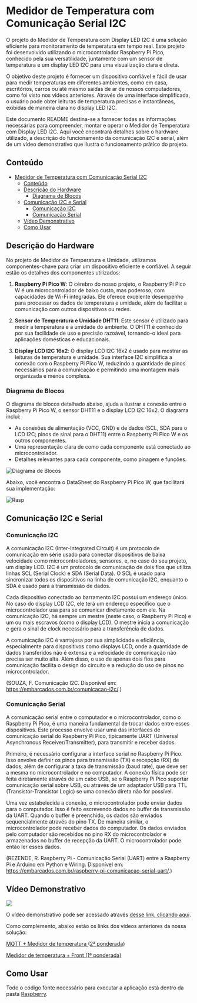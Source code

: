 # Medidor de Temperatura com Comunicação Serial I2C

O projeto do Medidor de Temperatura com Display LED I2C é uma solução eficiente para monitoramento de temperatura em tempo real. Este projeto foi desenvolvido utilizando o microcontrolador Raspberry Pi Pico, conhecido pela sua versatilidade, juntamente com um sensor de temperatura e um display LED I2C para uma visualização clara e direta.

O objetivo deste projeto é fornecer um dispositivo confiável e fácil de usar para medir temperaturas em diferentes ambientes, como em casa, escritórios, carros ou até mesmo saídas de ar de nossos computadores, como foi visto nos vídeos anteriores. Através de uma interface simplificada, o usuário pode obter leituras de temperatura precisas e instantâneas, exibidas de maneira clara no display LED I2C.

Este documento README destina-se a fornecer todas as informações necessárias para compreender, montar e operar o Medidor de Temperatura com Display LED I2C. Aqui você encontrará detalhes sobre o hardware utilizado, a descrição do funcionamento da comunicação I2C e serial, além de um vídeo demonstrativo que ilustra o funcionamento prático do projeto.

## Conteúdo
- [Medidor de Temperatura com Comunicação Serial I2C](#medidor-de-temperatura-com-comunicação-serial-i2c)
	- [Conteúdo](#conteúdo)
	- [Descrição do Hardware](#descrição-do-hardware)
		- [Diagrama de Blocos](#diagrama-de-blocos)
	- [Comunicação I2C e Serial](#comunicação-i2c-e-serial)
		- [Comunicação I2C](#comunicação-i2c)
		- [Comunicação Serial](#comunicação-serial)
	- [Vídeo Demonstrativo](#vídeo-demonstrativo)
	- [Como Usar](#como-usar)

## Descrição do Hardware

No projeto de Medidor de Temperatura e Umidade, utilizamos componentes-chave para criar um dispositivo eficiente e confiável. A seguir estão os detalhes dos componentes utilizados:

1. **Raspberry Pi Pico W**: O cérebro do nosso projeto, o Raspberry Pi Pico W é um microcontrolador de baixo custo, mas poderoso, com capacidades de Wi-Fi integradas. Ele oferece excelente desempenho para processar os dados de temperatura e umidade, além de facilitar a comunicação com outros dispositivos ou redes.

2. **Sensor de Temperatura e Umidade DHT11**: Este sensor é utilizado para medir a temperatura e a umidade do ambiente. O DHT11 é conhecido por sua facilidade de uso e precisão razoável, tornando-o ideal para aplicações domésticas e educacionais.

3. **Display LCD I2C 16x2**: O display LCD I2C 16x2 é usado para mostrar as leituras de temperatura e umidade. Sua interface I2C simplifica a conexão com o Raspberry Pi Pico W, reduzindo a quantidade de pinos necessários para a comunicação e permitindo uma montagem mais organizada e menos complexa.

### Diagrama de Blocos

O diagrama de blocos detalhado abaixo, ajuda a ilustrar a conexão entre o Raspberry Pi Pico W, o sensor DHT11 e o display LCD I2C 16x2. O diagrama inclui:

- As conexões de alimentação (VCC, GND) e de dados (SCL, SDA para o LCD I2C; pinos de sinal para o DHT11) entre o Raspberry Pi Pico W e os outros componentes.
- Uma representação clara de como cada componente está conectado ao microcontrolador.
- Detalhes relevantes para cada componente, como pinagem e funções.

![Diagrama de Blocos](./IMG/Diagrama_Bloco.drawio.png)

Abaixo, você encontra o DataSheet do Raspberry Pi Pico W, que facilitará sua implementação:

![Rasp](./IMG/Raspberry_Pi_Pico_W_Manual01.jpeg)

## Comunicação I2C e Serial

### Comunicação I2C

A comunicação I2C (Inter-Integrated Circuit) é um protocolo de comunicação em série usado para conectar dispositivos de baixa velocidade como microcontroladores, sensores, e, no caso do seu projeto, um display LCD. I2C é um protocolo de comunicação de dois fios que utiliza linhas SCL (Serial Clock) e SDA (Serial Data). O SCL é usado para sincronizar todos os dispositivos na linha de comunicação I2C, enquanto o SDA é usado para a transmissão de dados.

Cada dispositivo conectado ao barramento I2C possui um endereço único. No caso do display LCD I2C, ele terá um endereço específico que o microcontrolador usa para se comunicar diretamente com ele. Na comunicação I2C, há sempre um mestre (neste caso, o Raspberry Pi Pico) e um ou mais escravos (como o display LCD). O mestre inicia a comunicação e gera o sinal de clock necessário para a transferência de dados.

A comunicação I2C é vantajosa por sua simplicidade e eficiência, especialmente para dispositivos como displays LCD, onde a quantidade de dados transferidos não é extensa e a velocidade de comunicação não precisa ser muito alta. Além disso, o uso de apenas dois fios para comunicação facilita o design do circuito e a redução do uso de pinos no microcontrolador.

(SOUZA, F. Comunicação I2C. Disponível em: <https://embarcados.com.br/comunicacao-i2c/>.)

### Comunicação Serial

A comunicação serial entre o computador e o microcontrolador, como o Raspberry Pi Pico, é uma maneira fundamental de trocar dados entre esses dispositivos. Este processo envolve usar uma das interfaces de comunicação serial do Raspberry Pi Pico, tipicamente UART (Universal Asynchronous Receiver/Transmitter), para transmitir e receber dados.

Primeiro, é necessário configurar a interface serial no Raspberry Pi Pico. Isso envolve definir os pinos para transmissão (TX) e recepção (RX) de dados, além de configurar a taxa de transmissão (baud rate), que deve ser a mesma no microcontrolador e no computador. A conexão física pode ser feita diretamente através de um cabo USB, se o Raspberry Pi Pico suportar comunicação serial sobre USB, ou através de um adaptador USB para TTL (Transistor-Transistor Logic) se uma conexão direta não for possível.

Uma vez estabelecida a conexão, o microcontrolador pode enviar dados para o computador. Isso é feito escrevendo dados no buffer de transmissão da UART. Quando o buffer é preenchido, os dados são enviados sequencialmente através do pino TX. De maneira similar, o microcontrolador pode receber dados do computador. Os dados enviados pelo computador são recebidos no pino RX do microcontrolador e armazenados no buffer de recepção da UART. O microcontrolador pode então ler esses dados.

(REZENDE, R. Raspberry Pi - Comunicação Serial (UART) entre a Raspberry Pi e Arduino em Python e Wiring. Disponível em: <https://embarcados.com.br/raspberry-pi-comunicacao-serial-uart/>.)

## Vídeo Demonstrativo

![](IMG/rasp.jpeg)

O vídeo demonstrativo pode ser acessado através [desse link, clicando aqui](https://youtu.be/aSM7Uxoy3-Q).

Como complemento, abaixo estão os links dos vídeos anteriores da nossa solução:

[MQTT + Medidor de temperatura (2ª ponderada)](https://youtu.be/3DOCCmh5PPg?si=sueRGbII2pGEGgl7)

[Medidor de temperatura + Front (1ª ponderada)](https://youtu.be/XEdLyp86nX0)

## Como Usar

Todo o código fonte necessário para executar a aplicação está dentro da pasta [Raspberry](./Raspberry).
